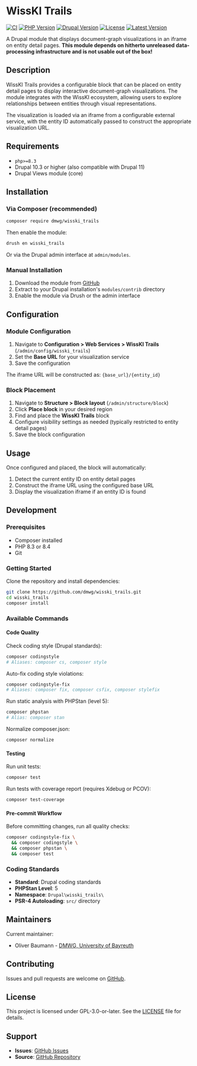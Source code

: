 # WissKI Trails

[![CI](https://github.com/dmwg/wisski_trails/actions/workflows/ci.yml/badge.svg)](https://github.com/dmwg/wisski_trails/actions/workflows/ci.yml)
[![PHP Version](https://img.shields.io/packagist/dependency-v/dmwg/wisski_trails/php?color=8892BF)](https://packagist.org/packages/dmwg/wisski_trails)
[![Drupal Version](https://img.shields.io/badge/drupal-^10.3%20%7C%7C%20^11-blue)](https://www.drupal.org)
[![License](https://img.shields.io/packagist/l/dmwg/wisski_trails)](LICENSE)
[![Latest Version](https://img.shields.io/packagist/v/dmwg/wisski_trails)](https://packagist.org/packages/dmwg/wisski_trails)

A Drupal module that displays document-graph visualizations in an iframe on entity detail pages.
**This module depends on hitherto unreleased data-processing infrastructure and is not usable out of the box!**

## Description

WissKI Trails provides a configurable block that can be placed on entity detail pages to display interactive document-graph visualizations.
The module integrates with the WissKI ecosystem, allowing users to explore relationships between entities through visual representations.

The visualization is loaded via an iframe from a configurable external service, with the entity ID automatically passed to construct the appropriate visualization URL.

## Requirements

- `php>=8.3`
- Drupal 10.3 or higher (also compatible with Drupal 11)
- Drupal Views module (core)

## Installation

### Via Composer (recommended)

```bash
composer require dmwg/wisski_trails
```

Then enable the module:

```bash
drush en wisski_trails
```

Or via the Drupal admin interface at `admin/modules`.

### Manual Installation

1. Download the module from [GitHub](https://github.com/dmwg/wisski_trails)
2. Extract to your Drupal installation's `modules/contrib` directory
3. Enable the module via Drush or the admin interface

## Configuration

### Module Configuration

1. Navigate to **Configuration > Web Services > WissKI Trails** (`/admin/config/wisski_trails`)
2. Set the **Base URL** for your visualization service
3. Save the configuration

The iframe URL will be constructed as: `{base_url}/{entity_id}`

### Block Placement

1. Navigate to **Structure > Block layout** (`/admin/structure/block`)
2. Click **Place block** in your desired region
3. Find and place the **WissKI Trails** block
4. Configure visibility settings as needed (typically restricted to entity detail pages)
5. Save the block configuration

## Usage

Once configured and placed, the block will automatically:
1. Detect the current entity ID on entity detail pages
2. Construct the iframe URL using the configured base URL
3. Display the visualization iframe if an entity ID is found

## Development

### Prerequisites

- Composer installed
- PHP 8.3 or 8.4
- Git

### Getting Started

Clone the repository and install dependencies:

```bash
git clone https://github.com/dmwg/wisski_trails.git
cd wisski_trails
composer install
```

### Available Commands

#### Code Quality

Check coding style (Drupal standards):
```bash
composer codingstyle
# Aliases: composer cs, composer style
```

Auto-fix coding style violations:
```bash
composer codingstyle-fix
# Aliases: composer fix, composer csfix, composer stylefix
```

Run static analysis with PHPStan (level 5):
```bash
composer phpstan
# Alias: composer stan
```

Normalize composer.json:
```bash
composer normalize
```

#### Testing

Run unit tests:
```bash
composer test
```

Run tests with coverage report (requires Xdebug or PCOV):
```bash
composer test-coverage
```

#### Pre-commit Workflow

Before committing changes, run all quality checks:

```bash
composer codingstyle-fix \
  && composer codingstyle \
  && composer phpstan \
  && composer test
```

### Coding Standards

- **Standard**: Drupal coding standards
- **PHPStan Level**: 5
- **Namespace**: `Drupal\wisski_trails\`
- **PSR-4 Autoloading**: `src/` directory

## Maintainers

Current maintainer:

- Oliver Baumann - [DMWG, University of Bayreuth](https://www.dmwg.uni-bayreuth.de/en/index.html)

## Contributing

Issues and pull requests are welcome on [GitHub](https://github.com/dmwg/wisski_trails/issues).

## License

This project is licensed under GPL-3.0-or-later. See the [LICENSE](LICENSE) file for details.

## Support

- **Issues**: [GitHub Issues](https://github.com/dmwg/wisski_trails/issues)
- **Source**: [GitHub Repository](https://github.com/dmwg/wisski_trails)

